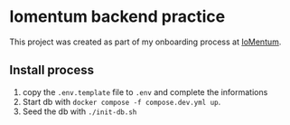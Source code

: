 # Iomentum backend practice

This project was created as part of my onboarding process at [IoMentum](https://www.iomentum.com/).

## Install process

1. copy the `.env.template` file to `.env` and complete the informations
1. Start db with `docker compose -f compose.dev.yml up`.
1. Seed the db with `./init-db.sh`
